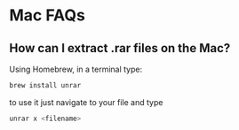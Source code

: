 # Mac FAQs

## How can I extract .rar files on the Mac?

Using Homebrew, in a terminal type:

```bash
brew install unrar
```

to use it just navigate to your file and type

```bash
unrar x <filename>
```
